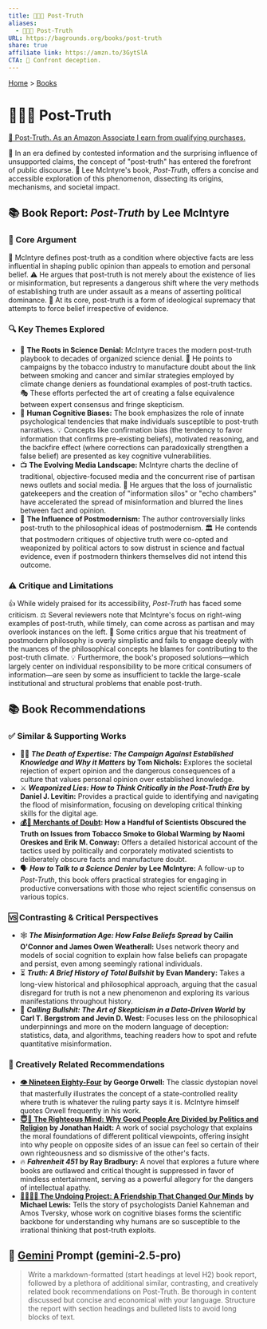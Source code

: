 ```yaml
---
title: 🚫✅🤥 Post-Truth
aliases:
  - 🚫✅🤥 Post-Truth
URL: https://bagrounds.org/books/post-truth
share: true
affiliate link: https://amzn.to/3GytSlA
CTA: 📢 Confront deception.
---
```

[Home](../index.md) > [Books](./index.md)  
# 🚫✅🤥 Post-Truth  
[🛒 Post-Truth. As an Amazon Associate I earn from qualifying purchases.](https://amzn.to/3GytSlA)  
  
📣 In an era defined by contested information and the surprising influence of unsupported claims, the concept of "post-truth" has entered the forefront of public discourse. 📖 Lee McIntyre's book, *Post-Truth*, offers a concise and accessible exploration of this phenomenon, dissecting its origins, mechanisms, and societal impact.  
  
## 📚 Book Report: *Post-Truth* by Lee McIntyre  
  
### 🎯 Core Argument  
  
🧠 McIntyre defines post-truth as a condition where objective facts are less influential in shaping public opinion than appeals to emotion and personal belief. ⚠️ He argues that post-truth is not merely about the existence of lies or misinformation, but represents a dangerous shift where the very methods of establishing truth are under assault as a means of asserting political dominance. 👑 At its core, post-truth is a form of ideological supremacy that attempts to force belief irrespective of evidence.  
  
### 🔍 Key Themes Explored  
  
* 🔬 **The Roots in Science Denial:** McIntyre traces the modern post-truth playbook to decades of organized science denial. 🚬 He points to campaigns by the tobacco industry to manufacture doubt about the link between smoking and cancer and similar strategies employed by climate change deniers as foundational examples of post-truth tactics. 🎭 These efforts perfected the art of creating a false equivalence between expert consensus and fringe skepticism.  
* 🤔 **Human Cognitive Biases:** The book emphasizes the role of innate psychological tendencies that make individuals susceptible to post-truth narratives. 💡 Concepts like confirmation bias (the tendency to favor information that confirms pre-existing beliefs), motivated reasoning, and the backfire effect (where corrections can paradoxically strengthen a false belief) are presented as key cognitive vulnerabilities.  
* 📺 **The Evolving Media Landscape:** McIntyre charts the decline of traditional, objective-focused media and the concurrent rise of partisan news outlets and social media. 📢 He argues that the loss of journalistic gatekeepers and the creation of "information silos" or "echo chambers" have accelerated the spread of misinformation and blurred the lines between fact and opinion.  
* 📜 **The Influence of Postmodernism:** The author controversially links post-truth to the philosophical ideas of postmodernism. 🏛️ He contends that postmodern critiques of objective truth were co-opted and weaponized by political actors to sow distrust in science and factual evidence, even if postmodern thinkers themselves did not intend this outcome.  
  
### ⚠️ Critique and Limitations  
  
👍 While widely praised for its accessibility, *Post-Truth* has faced some criticism. ⚖️ Several reviewers note that McIntyre's focus on right-wing examples of post-truth, while timely, can come across as partisan and may overlook instances on the left. 🤔 Some critics argue that his treatment of postmodern philosophy is overly simplistic and fails to engage deeply with the nuances of the philosophical concepts he blames for contributing to the post-truth climate. 💡 Furthermore, the book's proposed solutions—which largely center on individual responsibility to be more critical consumers of information—are seen by some as insufficient to tackle the large-scale institutional and structural problems that enable post-truth.  
  
## 📚  Book Recommendations  
  
### ✅ Similar & Supporting Works  
  
* 🧑‍🎓 ***The Death of Expertise: The Campaign Against Established Knowledge and Why it Matters*** **by Tom Nichols:** Explores the societal rejection of expert opinion and the dangerous consequences of a culture that values personal opinion over established knowledge.  
* ⚔️ ***Weaponized Lies: How to Think Critically in the Post-Truth Era*** **by Daniel J. Levitin:** Provides a practical guide to identifying and navigating the flood of misinformation, focusing on developing critical thinking skills for the digital age.  
* **[💰🤥 Merchants of Doubt](./merchants-of-doubt.md): How a Handful of Scientists Obscured the Truth on Issues from Tobacco Smoke to Global Warming** **by Naomi Oreskes and Erik M. Conway:** Offers a detailed historical account of the tactics used by politically and corporately motivated scientists to deliberately obscure facts and manufacture doubt.  
* 🗣️ ***How to Talk to a Science Denier*** **by Lee McIntyre:** A follow-up to *Post-Truth*, this book offers practical strategies for engaging in productive conversations with those who reject scientific consensus on various topics.  
  
### 🆚 Contrasting & Critical Perspectives  
  
* 🕸️ ***The Misinformation Age: How False Beliefs Spread*** **by Cailin O'Connor and James Owen Weatherall:** Uses network theory and models of social cognition to explain how false beliefs can propagate and persist, even among seemingly rational individuals.  
* ⏳ ***Truth: A Brief History of Total Bullshit*** **by Evan Mandery:** Takes a long-view historical and philosophical approach, arguing that the casual disregard for truth is not a new phenomenon and exploring its various manifestations throughout history.  
* 🐂 ***Calling Bullshit: The Art of Skepticism in a Data-Driven World*** **by Carl T. Bergstrom and Jevin D. West:** Focuses less on the philosophical underpinnings and more on the modern language of deception: statistics, data, and algorithms, teaching readers how to spot and refute quantitative misinformation.  
  
### 🎨 Creatively Related Recommendations  
  
* **[👁️ Nineteen Eighty-Four](./1984.md)** **by George Orwell:** The classic dystopian novel that masterfully illustrates the concept of a state-controlled reality where truth is whatever the ruling party says it is. McIntyre himself quotes Orwell frequently in his work.  
* **[😇🧠 The Righteous Mind: Why Good People Are Divided by Politics and Religion](./the-righteous-mind.md)** **by Jonathan Haidt:** A work of social psychology that explains the moral foundations of different political viewpoints, offering insight into why people on opposite sides of an issue can feel so certain of their own righteousness and so dismissive of the other's facts.  
* 🔥 ***Fahrenheit 451*** **by Ray Bradbury:** A novel that explores a future where books are outlawed and critical thought is suppressed in favor of mindless entertainment, serving as a powerful allegory for the dangers of intellectual apathy.  
* **[🧑‍🤝‍🧑🧠 The Undoing Project: A Friendship That Changed Our Minds](./the-undoing-project-a-friendship-that-changed-our-minds.md)** **by Michael Lewis:** Tells the story of psychologists Daniel Kahneman and Amos Tversky, whose work on cognitive biases forms the scientific backbone for understanding why humans are so susceptible to the irrational thinking that post-truth exploits.  
  
## 💬 [Gemini](../software/gemini.md) Prompt (gemini-2.5-pro)  
> Write a markdown-formatted (start headings at level H2) book report, followed by a plethora of additional similar, contrasting, and creatively related book recommendations on Post-Truth. Be thorough in content discussed but concise and economical with your language. Structure the report with section headings and bulleted lists to avoid long blocks of text.